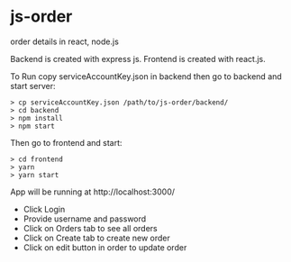 # js-order
order details in react, node.js

Backend is created with express js. Frontend is created with react.js.

To Run copy serviceAccountKey.json in backend then go to backend and start server:

```
> cp serviceAccountKey.json /path/to/js-order/backend/
> cd backend
> npm install
> npm start
```

Then go to frontend and start:

```
> cd frontend
> yarn
> yarn start
```


App will be running at http://localhost:3000/

- Click Login
- Provide username and password
- Click on Orders tab to see all orders
- Click on Create tab to create new order
- Click on edit button in order to update order
